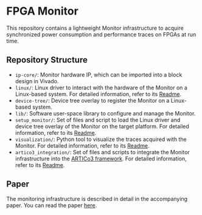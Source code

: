 # FPGA Monitor

This repository contains a lightweight Monitor infrastructure to acquire synchronized power consumption and performance traces on FPGAs at run time.

## Repository Structure

- `ip-core/`: Monitor hardware IP, which can be imported into a block design in Vivado.
- `linux/`: Linux driver to interact with the hardware of the Monitor on a Linux-based system. For detailed information, refer to its [Readme](linux/drivers/monitor/readme.md).
- `device-tree/`: Device tree overlay to register the Monitor on a Linux-based system.
- `lib/`: Software user-space library to configure and manage the Monitor.
- `setup_monitor/`: Set of files and script to load the Linux driver and device tree overlay of the Monitor on the target platform. For detailed information, refer to its [Readme](setup_monitor/readme.md).
- `visualization/`: Python tool to visualize the traces acquired with the Monitor. For detailed information, refer to its [Readme](visualization/readme.md).
- `artico3_integration/`: Set of files and scripts to integrate the Monitor infrastructure into the [ARTICo3 framework](https://github.com/des-cei/artico3.git). For detailed information, refer to its [Readme](artico3_integration/readme.md).

## Paper
The monitoring infrastructure is described in detail in the accompanying paper. You can read the paper [here](https://doi.org/10.1016/j.micpro.2024.105050).